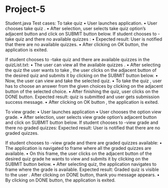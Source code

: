 # Project-5
Student.java
Test cases:
To take quiz
•	User launches application.
•	User chooses take quiz .
•	After selection, user selects take quiz option’s adjacent button and click on SUBMIT button below.
If student chooses to -take quiz and there no available quizzes : 
•	Expected result: User is notified that there are no available quizzes.
•	After clicking on OK button, the application is exited.

If student chooses to -take quiz and there are available quizzes in the quizList.txt:
•	The user can view all the available quizzes .
•	After selecting the quiz the user wants to take , the user clicks on the adjacent button of the desired quiz and submits it by clicking on the SUBMIT button below.
•	Now, the user can view and take the selected quiz.
•	To take the quiz , user has to choose an answer from the given choices by clicking on the adjacent button of the selected choice.
•	After finishing the quiz, user clicks on the DONE button.
Expected result: quiz is submitted and user gets submission success message.
•	After clicking on OK button , the application is exited.

To view grade:
•	User launches application
•	User chooses the option view grade.
•	After selection, user selects view grade option’s adjacent button and click on SUBMIT button below.
If student chooses to -view grade and there no graded quizzes:
Expected result: User is notified that there are no graded quizzes.

If student chooses to -view grade and there are graded quizzes available:
•	The application is navigated to frame where all the graded quizzes are available.
•	On this frame, the user clicks on the adjacent button of the desired quiz grade he wants to view and submits it by clicking on the SUBMIT button below.
•	After selecting quiz, the application navigates to frame where the grade is available.
Expected result: Graded quiz is visible to the user .
After clicking on DONE button, thank you message appears.
•	By clicking on DONE button, the application is exited.


